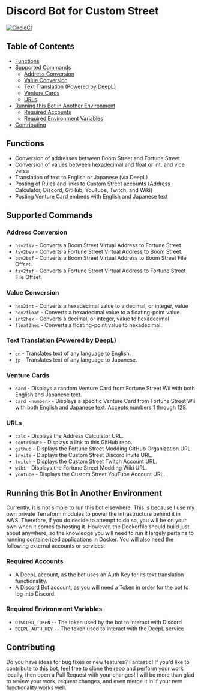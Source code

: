 # Discord Bot for Custom Street
[![CircleCI](https://circleci.com/gh/nikkiwritescode/custom-street-bot/tree/main.svg?style=shield)](https://circleci.com/gh/nikkiwritescode/custom-street-bot/tree/main)
## Table of Contents
* [Functions](#functions)
* [Supported Commands](#supported-commands)
  * [Address Conversion](#address-conversion)
  * [Value Conversion](#value-conversion)
  * [Text Translation (Powered by DeepL)](#text-translation-powered-by-deepl)
  * [Venture Cards](#venture-cards)
  * [URLs](#urls)
* [Running this Bot in Another Environment](#running-this-bot-in-another-environment)
  * [Required Accounts](#required-accounts)
  * [Required Environment Variables](#required-environment-variables)
* [Contributing](#contributing)

## Functions
* Conversion of addresses between Boom Street and Fortune Street
* Conversion of values between hexadecimal and float or int, and vice versa
* Translation of text to English or Japanese (via DeepL)
* Posting of Rules and links to Custom Street accounts (Address Calculator, Discord, GitHub, YouTube, Twitch, and Wiki)
* Posting Venture Card embeds with English and Japanese text

## Supported Commands
### Address Conversion
* `bsv2fsv` - Converts a Boom Street Virtual Address to Fortune Street.
* `fsv2bsv` - Converts a Fortune Street Virtual Address to Boom Street.
* `bsv2bsf` - Converts a Boom Street Virtual Address to Boom Street File Offset.
* `fsv2fsf` - Converts a Fortune Street Virtual Address to Fortune Street File Offset.

### Value Conversion
* `hex2int` - Converts a hexadecimal value to a decimal, or integer, value
* `hex2float` - Converts a hexadecimal value to a floating-point value
* `int2hex` - Converts a decimal, or integer, value to hexadecimal
* `float2hex` - Converts a floating-point value to hexadecimal.

### Text Translation (Powered by DeepL)
* `en` - Translates text of any language to English.
* `jp` - Translates text of any language to Japanese.

### Venture Cards
* `card` - Displays a random Venture Card from Fortune Street Wii with both English and Japanese text.
* `card <number>` - Displays a specific Venture Card from Fortune Street Wii with both English and Japanese text. Accepts numbers 1 through 128.

### URLs
* `calc` - Displays the Address Calculator URL.
* `contribute` - Displays a link to this GitHub repo.
* `github` - Displays the Fortune Street Modding GitHub Organization URL.
* `invite` - Displays the Custom Street Discord Invite URL.
* `twitch` - Displays the Custom Street Twitch Account URL.
* `wiki` - Displays the Fortune Street Modding Wiki URL.
* `youtube` - Displays the Custom Street YouTube Account URL.

## Running this Bot in Another Environment
Currently, it is not simple to run this bot elsewhere. This is because I use my own private Terraform modules to power the infrastructure behind it in AWS. Therefore, if you do decide to attempt to do so, you will be on your own when it comes to hosting it. However, the Dockerfile should build just about anywhere, so the knowledge you will need to run it largely pertains to running containerized applications in Docker. You will also need the following external accounts or services:

### Required Accounts
* A DeepL account, as the bot uses an Auth Key for its text translation functionality.
* A Discord Bot account, as you will need a Token in order for the bot to log into Discord.

### Required Environment Variables
* `DISCORD_TOKEN` -- The token used by the bot to interact with Discord
* `DEEPL_AUTH_KEY` -- The token used to interact with the DeepL service

## Contributing
Do you have ideas for bug fixes or new features? Fantastic! If you'd like to contribute to this bot, feel free to clone the repo and perform your work locally, then open a Pull Request with your changes! I will be more than glad to review your work, request changes, and even merge it in if your new functionality works well.
